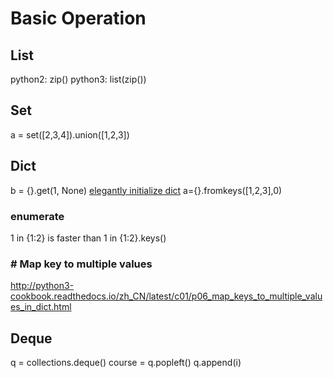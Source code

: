 # Basic Operation

## List
python2: zip()
python3: list(zip())

## Set
a = set([2,3,4]).union([1,2,3])

## Dict
b = {}.get(1, None)
[elegantly initialize dict](https://www.linuxzen.com/python-you-ya-de-cao-zuo-zi-dian.html)
a={}.fromkeys([1,2,3],0)

### enumerate
1 in {1:2} is faster than 1 in {1:2}.keys()

### # Map key to multiple values
http://python3-cookbook.readthedocs.io/zh_CN/latest/c01/p06_map_keys_to_multiple_values_in_dict.html



## Deque
q = collections.deque()
course = q.popleft()
q.append(i)







